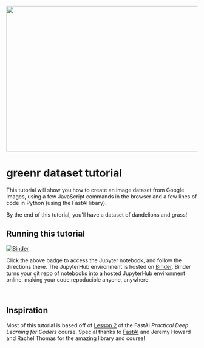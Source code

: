 

<p align="center">
  <a href="url"><img src="https://cdn.pixabay.com/photo/2018/05/20/16/13/dandelion-3416140_960_720.jpg" align="middle" height="383" width="640" ></a>
</p>

# greenr dataset tutorial
This tutorial will show you how to create an image dataset from Google Images, using a few JavaScript commands in the browser and a few lines of code in Python (using the FastAI libary).

By the end of this tutorial, you'll have a dataset of dandelions and grass!

## Running this tutorial
[![Binder](https://mybinder.org/badge_logo.svg)](https://mybinder.org/v2/gh/btphan95/greenr-dataset-empty/3734a89)


Click the above badge to access the Jupyter notebook, and follow the directions there. The JupyterHub environment is hosted on [Binder](https://mybinder.org/). Binder turns your git repo of notebooks into a hosted JupyterHub environment online, making your code repoducible anyone, anywhere. 

<br>

## Inspiration
Most of this tutorial is based off of [Lesson 2](https://course.fast.ai/videos/?lesson=2) of the FastAI *Practical Deep Learning for Coders* course. Special thanks to [FastAI](https://www.fast.ai/) and Jeremy Howard and Rachel Thomas for the amazing library and course!
